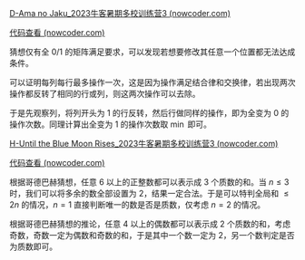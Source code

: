 [D-Ama no Jaku_2023牛客暑期多校训练营3 (nowcoder.com)](https://ac.nowcoder.com/acm/contest/57357/D)

[代码查看 (nowcoder.com)](https://ac.nowcoder.com/acm/contest/view-submission?submissionId=63006354)

猜想仅有全 $0/1$ 的矩阵满足要求，可以发现若想要修改其任意一个位置都无法达成条件。

可以证明每列每行最多操作一次，这是因为操作满足结合律和交换律，若出现两次操作都反转了相同的行或列，则这两次操作可以去除。

于是先观察列，将列开头为 $1$ 的行反转，然后行做同样的操作，即为全变为 $0$ 的操作次数。同理计算出全变为 $1$ 的操作次数取 $\min$ 即可。

[H-Until the Blue Moon Rises_2023牛客暑期多校训练营3 (nowcoder.com)](https://ac.nowcoder.com/acm/contest/57357/H)

[代码查看 (nowcoder.com)](https://ac.nowcoder.com/acm/contest/view-submission?submissionId=62995836)

根据哥德巴赫猜想，任意 $6$ 以上的正整数都可以表示成 $3$ 个质数的和。当 $n\leq 3$ 时，我们可以将多余的数全部设置为 $2$，结果一定合法。于是可以特判全局和 $\leq 2n$ 的情况，$n = 1$ 直接判断唯一的数是否是质数，仅考虑 $n = 2$ 的情况。

根据哥德巴赫猜想的推论，任意 $4$ 以上的偶数都可以表示成 $2$ 个质数的和，考虑奇数，奇数一定为偶数和奇数的和，于是其中一个数一定为 $2$，另一个数判定是否为质数即可。